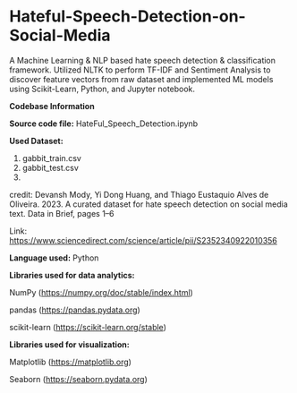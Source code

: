 # Hateful-Speech-Detection-on-Social-Media
A Machine Learning &amp; NLP based hate speech detection &amp; classification framework. Utilized NLTK to perform TF-IDF and Sentiment Analysis to discover feature vectors from raw dataset and implemented ML models using Scikit-Learn, Python, and Jupyter notebook.

**Codebase Information**

**Source code file:** HateFul_Speech_Detection.ipynb

**Used Dataset:**
  1. gabbit_train.csv
  2. gabbit_test.csv
  3. 
credit: Devansh Mody, Yi Dong Huang, and Thiago Eustaquio Alves de Oliveira. 2023. A curated dataset for hate speech detection on social media text. Data in Brief, pages 1–6

Link: https://www.sciencedirect.com/science/article/pii/S2352340922010356

**Language used:** Python

**Libraries used for data analytics:**

  NumPy (https://numpy.org/doc/stable/index.html)
  
  pandas (https://pandas.pydata.org)
  
  scikit-learn (https://scikit-learn.org/stable)

**Libraries used for visualization:**

  Matplotlib (https://matplotlib.org)
  
  Seaborn (https://seaborn.pydata.org)
